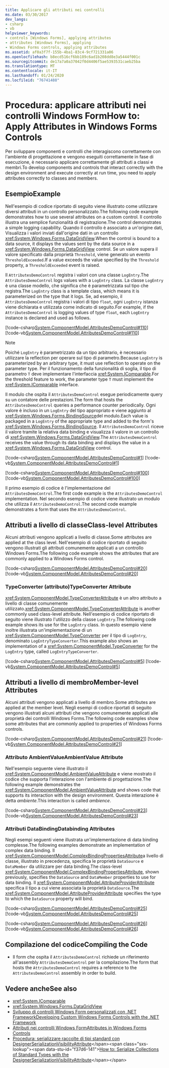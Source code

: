 ```yaml
---
title: Applicare gli attributi nei controlli
ms.date: 03/30/2017
dev_langs:
- csharp
- vb
helpviewer_keywords:
- controls [Windows Forms], applying attributes
- attributes [Windows Forms], applying
- Windows Forms controls, applying attributes
ms.assetid: af0a3f7f-155b-4ba1-83c4-9cf721331a06
ms.openlocfilehash: b8ecd516cf6bb189c6ad1b208dd8e3a5444f001c
ms.sourcegitcommit: de17a7a0a37042f0d4406f5ae5393531caeb25ba
ms.translationtype: MT
ms.contentlocale: it-IT
ms.lasthandoff: 01/24/2020
ms.locfileid: "76741488"
---
```

# <a name="how-to-apply-attributes-in-windows-forms-controls"></a><span data-ttu-id="f37d6-102">Procedura: applicare attributi nei controlli Windows Form</span><span class="sxs-lookup"><span data-stu-id="f37d6-102">How to: Apply Attributes in Windows Forms Controls</span></span>
<span data-ttu-id="f37d6-103">Per sviluppare componenti e controlli che interagiscono correttamente con l'ambiente di progettazione e vengono eseguiti correttamente in fase di esecuzione, è necessario applicare correttamente gli attributi a classi e membri.</span><span class="sxs-lookup"><span data-stu-id="f37d6-103">To develop components and controls that interact correctly with the design environment and execute correctly at run time, you need to apply attributes correctly to classes and members.</span></span>  
  
## <a name="example"></a><span data-ttu-id="f37d6-104">Esempio</span><span class="sxs-lookup"><span data-stu-id="f37d6-104">Example</span></span>  
 <span data-ttu-id="f37d6-105">Nell'esempio di codice riportato di seguito viene illustrato come utilizzare diversi attributi in un controllo personalizzato.</span><span class="sxs-lookup"><span data-stu-id="f37d6-105">The following code example demonstrates how to use several attributes on a custom control.</span></span> <span data-ttu-id="f37d6-106">Il controllo illustra una semplice funzionalità di registrazione.</span><span class="sxs-lookup"><span data-stu-id="f37d6-106">The control demonstrates a simple logging capability.</span></span> <span data-ttu-id="f37d6-107">Quando il controllo è associato a un'origine dati, Visualizza i valori inviati dall'origine dati in un controllo <xref:System.Windows.Forms.DataGridView>.</span><span class="sxs-lookup"><span data-stu-id="f37d6-107">When the control is bound to a data source, it displays the values sent by the data source in a <xref:System.Windows.Forms.DataGridView> control.</span></span> <span data-ttu-id="f37d6-108">Se un valore supera il valore specificato dalla proprietà `Threshold`, viene generato un evento `ThresholdExceeded`.</span><span class="sxs-lookup"><span data-stu-id="f37d6-108">If a value exceeds the value specified by the `Threshold` property, a `ThresholdExceeded` event is raised.</span></span>  
  
 <span data-ttu-id="f37d6-109">Il `AttributesDemoControl` registra i valori con una classe `LogEntry`.</span><span class="sxs-lookup"><span data-stu-id="f37d6-109">The `AttributesDemoControl` logs values with a `LogEntry` class.</span></span> <span data-ttu-id="f37d6-110">La classe `LogEntry` è una classe modello, che significa che è parametrizzata sul tipo che registra.</span><span class="sxs-lookup"><span data-stu-id="f37d6-110">The `LogEntry` class is a template class, which means it is parameterized on the type that it logs.</span></span> <span data-ttu-id="f37d6-111">Se, ad esempio, il `AttributesDemoControl` registra i valori di tipo `float`, ogni `LogEntry` istanza viene dichiarata e utilizzata come indicato di seguito.</span><span class="sxs-lookup"><span data-stu-id="f37d6-111">For example, if the `AttributesDemoControl` is logging values of type `float`, each `LogEntry` instance is declared and used as follows.</span></span>  
  
 [!code-csharp[System.ComponentModel.AttributesDemoControl#110](~/samples/snippets/csharp/VS_Snippets_Winforms/System.ComponentModel.AttributesDemoControl/CS/form1.cs#110)]
 [!code-vb[System.ComponentModel.AttributesDemoControl#110](~/samples/snippets/visualbasic/VS_Snippets_Winforms/System.ComponentModel.AttributesDemoControl/VB/form1.vb#110)]  
  
> [!NOTE]
> <span data-ttu-id="f37d6-112">Poiché `LogEntry` è parametrizzato da un tipo arbitrario, è necessario utilizzare la reflection per operare sul tipo di parametro.</span><span class="sxs-lookup"><span data-stu-id="f37d6-112">Because `LogEntry` is parameterized by an arbitrary type, it must use reflection to operate on the parameter type.</span></span> <span data-ttu-id="f37d6-113">Per il funzionamento della funzionalità di soglia, il tipo di parametro `T` deve implementare l'interfaccia <xref:System.IComparable>.</span><span class="sxs-lookup"><span data-stu-id="f37d6-113">For the threshold feature to work, the parameter type `T` must implement the <xref:System.IComparable> interface.</span></span>  
  
 <span data-ttu-id="f37d6-114">Il modulo che ospita il `AttributesDemoControl` esegue periodicamente query su un contatore delle prestazioni.</span><span class="sxs-lookup"><span data-stu-id="f37d6-114">The form that hosts the `AttributesDemoControl` queries a performance counter periodically.</span></span> <span data-ttu-id="f37d6-115">Ogni valore è incluso in un `LogEntry` del tipo appropriato e viene aggiunto al <xref:System.Windows.Forms.BindingSource>del modulo.</span><span class="sxs-lookup"><span data-stu-id="f37d6-115">Each value is packaged in a `LogEntry` of the appropriate type and added to the form's <xref:System.Windows.Forms.BindingSource>.</span></span> <span data-ttu-id="f37d6-116">Il `AttributesDemoControl` riceve il valore tramite la relativa data binding e visualizza il valore in un controllo di <xref:System.Windows.Forms.DataGridView>.</span><span class="sxs-lookup"><span data-stu-id="f37d6-116">The `AttributesDemoControl` receives the value through its data binding and displays the value in a <xref:System.Windows.Forms.DataGridView> control.</span></span>  
  
 [!code-csharp[System.ComponentModel.AttributesDemoControl#1](~/samples/snippets/csharp/VS_Snippets_Winforms/System.ComponentModel.AttributesDemoControl/CS/attributesdemocontrol.cs#1)]
 [!code-vb[System.ComponentModel.AttributesDemoControl#1](~/samples/snippets/visualbasic/VS_Snippets_Winforms/System.ComponentModel.AttributesDemoControl/VB/attributesdemocontrol.vb#1)]  
  
 [!code-csharp[System.ComponentModel.AttributesDemoControl#100](~/samples/snippets/csharp/VS_Snippets_Winforms/System.ComponentModel.AttributesDemoControl/CS/form1.cs#100)]
 [!code-vb[System.ComponentModel.AttributesDemoControl#100](~/samples/snippets/visualbasic/VS_Snippets_Winforms/System.ComponentModel.AttributesDemoControl/VB/form1.vb#100)]  
  
 <span data-ttu-id="f37d6-117">Il primo esempio di codice è l'implementazione del `AttributesDemoControl`.</span><span class="sxs-lookup"><span data-stu-id="f37d6-117">The first code example is the `AttributesDemoControl` implementation.</span></span> <span data-ttu-id="f37d6-118">Nel secondo esempio di codice viene illustrato un modulo che utilizza il `AttributesDemoControl`.</span><span class="sxs-lookup"><span data-stu-id="f37d6-118">The second code example demonstrates a form that uses the `AttributesDemoControl`.</span></span>  
  
## <a name="class-level-attributes"></a><span data-ttu-id="f37d6-119">Attributi a livello di classe</span><span class="sxs-lookup"><span data-stu-id="f37d6-119">Class-level Attributes</span></span>  
 <span data-ttu-id="f37d6-120">Alcuni attributi vengono applicati a livello di classe.</span><span class="sxs-lookup"><span data-stu-id="f37d6-120">Some attributes are applied at the class level.</span></span> <span data-ttu-id="f37d6-121">Nell'esempio di codice riportato di seguito vengono illustrati gli attributi comunemente applicati a un controllo Windows Forms.</span><span class="sxs-lookup"><span data-stu-id="f37d6-121">The following code example shows the attributes that are commonly applied to a Windows Forms control.</span></span>  
  
 [!code-csharp[System.ComponentModel.AttributesDemoControl#20](~/samples/snippets/csharp/VS_Snippets_Winforms/System.ComponentModel.AttributesDemoControl/CS/attributesdemocontrol.cs#20)]
 [!code-vb[System.ComponentModel.AttributesDemoControl#20](~/samples/snippets/visualbasic/VS_Snippets_Winforms/System.ComponentModel.AttributesDemoControl/VB/attributesdemocontrol.vb#20)]  
  
### <a name="typeconverter-attribute"></a><span data-ttu-id="f37d6-122">TypeConverter (attributo)</span><span class="sxs-lookup"><span data-stu-id="f37d6-122">TypeConverter Attribute</span></span>  
 <span data-ttu-id="f37d6-123"><xref:System.ComponentModel.TypeConverterAttribute> è un altro attributo a livello di classe comunemente utilizzato.</span><span class="sxs-lookup"><span data-stu-id="f37d6-123"><xref:System.ComponentModel.TypeConverterAttribute> is another commonly used class-level attribute.</span></span> <span data-ttu-id="f37d6-124">Nell'esempio di codice riportato di seguito viene illustrato l'utilizzo della classe `LogEntry`.</span><span class="sxs-lookup"><span data-stu-id="f37d6-124">The following code example shows its use for the `LogEntry` class.</span></span> <span data-ttu-id="f37d6-125">In questo esempio viene inoltre illustrata un'implementazione di un <xref:System.ComponentModel.TypeConverter> per il tipo di `LogEntry`, denominato `LogEntryTypeConverter`.</span><span class="sxs-lookup"><span data-stu-id="f37d6-125">This example also shows an implementation of a <xref:System.ComponentModel.TypeConverter> for the `LogEntry` type, called `LogEntryTypeConverter`.</span></span>  
  
 [!code-csharp[System.ComponentModel.AttributesDemoControl#5](~/samples/snippets/csharp/VS_Snippets_Winforms/System.ComponentModel.AttributesDemoControl/CS/attributesdemocontrol.cs#5)]
 [!code-vb[System.ComponentModel.AttributesDemoControl#5](~/samples/snippets/visualbasic/VS_Snippets_Winforms/System.ComponentModel.AttributesDemoControl/VB/attributesdemocontrol.vb#5)]  
  
## <a name="member-level-attributes"></a><span data-ttu-id="f37d6-126">Attributi a livello di membro</span><span class="sxs-lookup"><span data-stu-id="f37d6-126">Member-level Attributes</span></span>  
 <span data-ttu-id="f37d6-127">Alcuni attributi vengono applicati a livello di membro.</span><span class="sxs-lookup"><span data-stu-id="f37d6-127">Some attributes are applied at the member level.</span></span> <span data-ttu-id="f37d6-128">Negli esempi di codice riportati di seguito vengono illustrati alcuni attributi che vengono comunemente applicati alle proprietà dei controlli Windows Forms.</span><span class="sxs-lookup"><span data-stu-id="f37d6-128">The following code examples show some attributes that are commonly applied to properties of Windows Forms controls.</span></span>  
  
 [!code-csharp[System.ComponentModel.AttributesDemoControl#21](~/samples/snippets/csharp/VS_Snippets_Winforms/System.ComponentModel.AttributesDemoControl/CS/attributesdemocontrol.cs#21)]
 [!code-vb[System.ComponentModel.AttributesDemoControl#21](~/samples/snippets/visualbasic/VS_Snippets_Winforms/System.ComponentModel.AttributesDemoControl/VB/attributesdemocontrol.vb#21)]  
  
### <a name="ambientvalue-attribute"></a><span data-ttu-id="f37d6-129">Attributo AmbientValue</span><span class="sxs-lookup"><span data-stu-id="f37d6-129">AmbientValue Attribute</span></span>  
 <span data-ttu-id="f37d6-130">Nell'esempio seguente viene illustrato il <xref:System.ComponentModel.AmbientValueAttribute> e viene mostrato il codice che supporta l'interazione con l'ambiente di progettazione.</span><span class="sxs-lookup"><span data-stu-id="f37d6-130">The following example demonstrates the <xref:System.ComponentModel.AmbientValueAttribute> and shows code that supports its interaction with the design environment.</span></span> <span data-ttu-id="f37d6-131">Questa interazione è detta *ambiente*.</span><span class="sxs-lookup"><span data-stu-id="f37d6-131">This interaction is called *ambience*.</span></span>  
  
 [!code-csharp[System.ComponentModel.AttributesDemoControl#23](~/samples/snippets/csharp/VS_Snippets_Winforms/System.ComponentModel.AttributesDemoControl/CS/attributesdemocontrol.cs#23)]
 [!code-vb[System.ComponentModel.AttributesDemoControl#23](~/samples/snippets/visualbasic/VS_Snippets_Winforms/System.ComponentModel.AttributesDemoControl/VB/attributesdemocontrol.vb#23)]  
  
### <a name="databinding-attributes"></a><span data-ttu-id="f37d6-132">Attributi DataBinding</span><span class="sxs-lookup"><span data-stu-id="f37d6-132">Databinding Attributes</span></span>  
 <span data-ttu-id="f37d6-133">Negli esempi seguenti viene illustrata un'implementazione di data binding complesse.</span><span class="sxs-lookup"><span data-stu-id="f37d6-133">The following examples demonstrate an implementation of complex data binding.</span></span> <span data-ttu-id="f37d6-134">Il <xref:System.ComponentModel.ComplexBindingPropertiesAttribute>a livello di classe, illustrato in precedenza, specifica le proprietà `DataSource` e `DataMember` da utilizzare per data binding.</span><span class="sxs-lookup"><span data-stu-id="f37d6-134">The class-level <xref:System.ComponentModel.ComplexBindingPropertiesAttribute>, shown previously, specifies the `DataSource` and `DataMember` properties to use for data binding.</span></span> <span data-ttu-id="f37d6-135">Il <xref:System.ComponentModel.AttributeProviderAttribute> specifica il tipo a cui viene associata la proprietà `DataSource`.</span><span class="sxs-lookup"><span data-stu-id="f37d6-135">The <xref:System.ComponentModel.AttributeProviderAttribute> specifies the type to which the `DataSource` property will bind.</span></span>  
  
 [!code-csharp[System.ComponentModel.AttributesDemoControl#25](~/samples/snippets/csharp/VS_Snippets_Winforms/System.ComponentModel.AttributesDemoControl/CS/attributesdemocontrol.cs#25)]
 [!code-vb[System.ComponentModel.AttributesDemoControl#25](~/samples/snippets/visualbasic/VS_Snippets_Winforms/System.ComponentModel.AttributesDemoControl/VB/attributesdemocontrol.vb#25)]  
  
 [!code-csharp[System.ComponentModel.AttributesDemoControl#26](~/samples/snippets/csharp/VS_Snippets_Winforms/System.ComponentModel.AttributesDemoControl/CS/attributesdemocontrol.cs#26)]
 [!code-vb[System.ComponentModel.AttributesDemoControl#26](~/samples/snippets/visualbasic/VS_Snippets_Winforms/System.ComponentModel.AttributesDemoControl/VB/attributesdemocontrol.vb#26)]  
  
## <a name="compiling-the-code"></a><span data-ttu-id="f37d6-136">Compilazione del codice</span><span class="sxs-lookup"><span data-stu-id="f37d6-136">Compiling the Code</span></span>  
  
- <span data-ttu-id="f37d6-137">Il form che ospita il `AttributesDemoControl` richiede un riferimento all'assembly `AttributesDemoControl` per la compilazione.</span><span class="sxs-lookup"><span data-stu-id="f37d6-137">The form that hosts the `AttributesDemoControl` requires a reference to the `AttributesDemoControl` assembly in order to build.</span></span>  
  
## <a name="see-also"></a><span data-ttu-id="f37d6-138">Vedere anche</span><span class="sxs-lookup"><span data-stu-id="f37d6-138">See also</span></span>

- <xref:System.IComparable>
- <xref:System.Windows.Forms.DataGridView>
- [<span data-ttu-id="f37d6-139">Sviluppo di controlli Windows Form personalizzati con .NET Framework</span><span class="sxs-lookup"><span data-stu-id="f37d6-139">Developing Custom Windows Forms Controls with the .NET Framework</span></span>](developing-custom-windows-forms-controls.md)
- [<span data-ttu-id="f37d6-140">Attributi nei controlli Windows Form</span><span class="sxs-lookup"><span data-stu-id="f37d6-140">Attributes in Windows Forms Controls</span></span>](attributes-in-windows-forms-controls.md)
- <span data-ttu-id="f37d6-141">[Procedura: serializzare raccolte di tipi standard con DesignerSerializationVisibilityAttribute](https://docs.microsoft.com/previous-versions/visualstudio/visual-studio-2013/ms171833(v=vs.120))</span><span class="sxs-lookup"><span data-stu-id="f37d6-141">[How to: Serialize Collections of Standard Types with the DesignerSerializationVisibilityAttribute](https://docs.microsoft.com/previous-versions/visualstudio/visual-studio-2013/ms171833(v=vs.120))</span></span>
